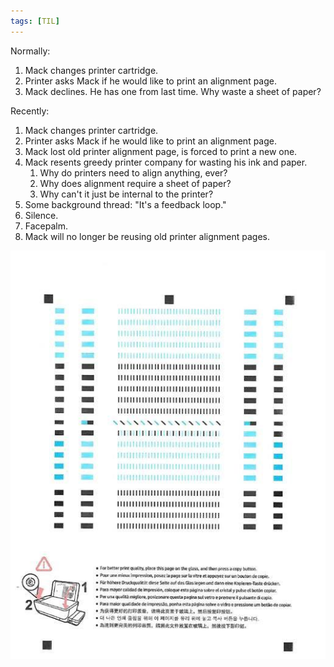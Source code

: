 ```yaml
---
tags: [TIL]
---
```


Normally:

1. Mack changes printer cartridge.
1. Printer asks Mack if he would like to print an alignment page.
1. Mack declines. He has one from last time. Why waste a sheet of paper?

Recently:

1. Mack changes printer cartridge.
1. Printer asks Mack if he would like to print an alignment page.
1. Mack lost old printer alignment page, is forced to print a new one.
1. Mack resents greedy printer company for wasting his ink and paper.
    1. Why do printers need to align anything, ever?
    1. Why does alignment require a sheet of paper?
    1. Why can't it just be internal to the printer?
1. Some background thread: "It's a feedback loop."
1. Silence.
1. Facepalm.
1. Mack will no longer be reusing old printer alignment pages.

![HP printer alignment page](/assets/images/printer-alignment.jpg)

